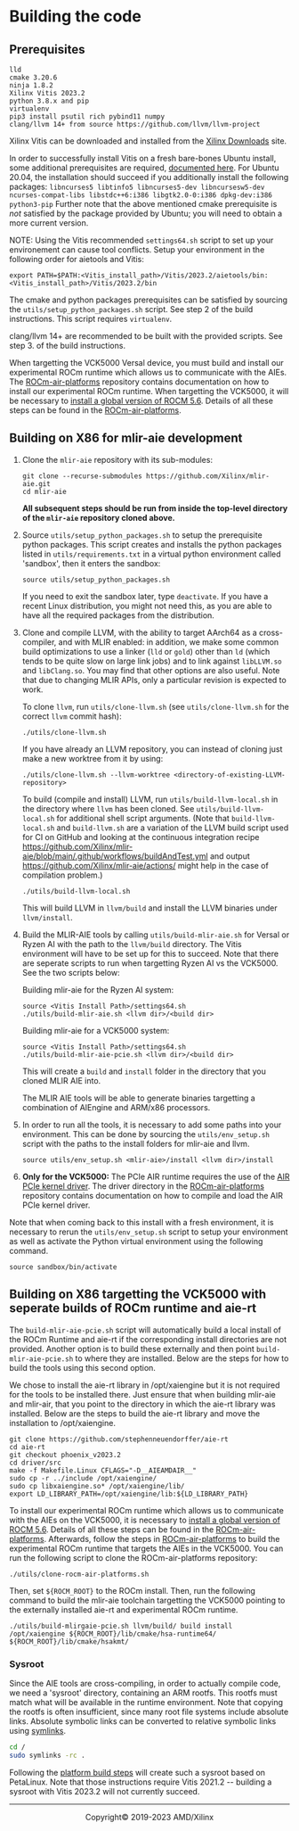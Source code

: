 # Building the code

## Prerequisites

```
lld
cmake 3.20.6
ninja 1.8.2
Xilinx Vitis 2023.2
python 3.8.x and pip
virtualenv
pip3 install psutil rich pybind11 numpy
clang/llvm 14+ from source https://github.com/llvm/llvm-project
```

Xilinx Vitis can be downloaded and installed from the [Xilinx Downloads](https://www.xilinx.com/support/download/index.html/content/xilinx/en/downloadNav/vitis.html) site.

In order to successfully install Vitis on a fresh bare-bones Ubuntu install, some additional prerequisites are required, [documented here](https://support.xilinx.com/s/article/63794?language=en_US). For Ubuntu 20.04, the installation should succeed if you additionally install the following packages: `libncurses5 libtinfo5 libncurses5-dev libncursesw5-dev ncurses-compat-libs libstdc++6:i386 libgtk2.0-0:i386 dpkg-dev:i386 python3-pip` Further note that the above mentioned cmake prerequisite is _not_ satisfied by the package provided by Ubuntu; you will need to obtain a more current version.

NOTE: Using the Vitis recommended `settings64.sh` script to set up your environement can cause tool conflicts. Setup your environment in the following order for aietools and Vitis:
 
```
export PATH=$PATH:<Vitis_install_path>/Vitis/2023.2/aietools/bin:<Vitis_install_path>/Vitis/2023.2/bin
```

The cmake and python packages prerequisites can be satisfied by sourcing the `utils/setup_python_packages.sh` script. See step 2 of the build instructions. 
This script requires `virtualenv`.

clang/llvm 14+ are recommended to be built with the provided scripts. See step 3. of the build instructions. 

When targetting the VCK5000 Versal device, you must build and install our experimental ROCm runtime which allows us to communicate with the AIEs. The [ROCm-air-platforms](https://github.com/Xilinx/ROCm-air-platforms) repository contains documentation on how to install our experimental ROCm runtime. When targetting the VCK5000, it will be necessary to [install a global version of ROCM 5.6](https://rocm.docs.amd.com/en/docs-5.6.0/deploy/linux/os-native/install.html). Details of all these steps can be found in the [ROCm-air-platforms](https://github.com/Xilinx/ROCm-air-platforms#getting-started). 

## Building on X86 for mlir-aie development

1. Clone the `mlir-aie` repository with its sub-modules:
    ```
    git clone --recurse-submodules https://github.com/Xilinx/mlir-aie.git
    cd mlir-aie
    ```

    __All subsequent steps should be run from inside the top-level
    directory of the `mlir-aie` repository cloned above.__

2. Source `utils/setup_python_packages.sh` to setup the prerequisite python
    packages. This script creates and installs the python packages
    listed in `utils/requirements.txt` in a virtual python environment
    called 'sandbox', then it enters the sandbox:
    ```
    source utils/setup_python_packages.sh
    ```

    If you need to exit the sandbox later, type `deactivate`.  If you
    have a recent Linux distribution, you might not need this, as you
    are able to have all the required packages from the distribution.

3. Clone and compile LLVM, with the ability to target AArch64 as a
   cross-compiler, and with MLIR enabled: in addition, we make some
   common build optimizations to use a linker (`lld` or `gold`) other
   than `ld` (which tends to be quite slow on large link jobs) and to
   link against `libLLVM.so` and `libClang.so`. You may find that other
   options are also useful. Note that due to changing MLIR APIs, only
   a particular revision is expected to work.

    To clone `llvm`, run `utils/clone-llvm.sh` (see
    `utils/clone-llvm.sh` for the correct `llvm` commit hash):
    ```
    ./utils/clone-llvm.sh
    ```

    If you have already an LLVM repository, you can instead of cloning
    just make a new worktree from it by using:
    ```
    ./utils/clone-llvm.sh --llvm-worktree <directory-of-existing-LLVM-repository>
    ```

    To build (compile and install) LLVM, run `utils/build-llvm-local.sh` in the directory where `llvm` has
    been cloned. See `utils/build-llvm-local.sh` for additional shell script arguments.
    (Note that `build-llvm-local.sh` and `build-llvm.sh` are a
    variation of the LLVM build script used for CI on GitHub and
    looking at the continuous integration recipe
    https://github.com/Xilinx/mlir-aie/blob/main/.github/workflows/buildAndTest.yml
    and output https://github.com/Xilinx/mlir-aie/actions/ might help
    in the case of compilation problem.)
    ```
    ./utils/build-llvm-local.sh
    ```
    This will build LLVM in `llvm/build` and install the LLVM binaries under `llvm/install`.

4. Build the MLIR-AIE tools by calling `utils/build-mlir-aie.sh` for Versal or Ryzen AI 
    with the path to the `llvm/build` directory. The Vitis environment will have to be 
    set up for this to succeed. Note that there are seperate scripts to run when targetting
    Ryzen AI vs the VCK5000. See the two scripts below: 

    Building mlir-aie for the Ryzen AI system:

    ```
    source <Vitis Install Path>/settings64.sh
    ./utils/build-mlir-aie.sh <llvm dir>/<build dir>
    ```

    Building mlir-aie for a VCK5000 system:

    ```
    source <Vitis Install Path>/settings64.sh
    ./utils/build-mlir-aie-pcie.sh <llvm dir>/<build dir>
    ```

    This will create a `build` and `install` folder in the directory that you cloned MLIR AIE into. 

    The MLIR AIE tools will be able to generate binaries targetting a combination of AIEngine and ARM/x86 processors. 

5. In order to run all the tools, it is necessary to add some paths into your environment. This can be
done by sourcing the `utils/env_setup.sh` script with the paths to the install folders for mlir-aie
and llvm.
    ```
    source utils/env_setup.sh <mlir-aie>/install <llvm dir>/install
    ```

6. **Only for the VCK5000:** The PCIe AIR runtime requires the use of the [AIR PCIe kernel driver](https://github.com/Xilinx/ROCm-air-platforms/tree/main/driver). The driver directory in the [ROCm-air-platforms](https://github.com/Xilinx/ROCm-air-platforms) repository contains documentation on how to compile and load the AIR PCIe kernel driver.

Note that when coming back to this install with a fresh environment, it is necessary to rerun the `utils/env_setup.sh` script to setup your environment as well as activate the Python virtual environment using the following command.
```
source sandbox/bin/activate
```

## Building on X86 targetting the VCK5000 with seperate builds of ROCm runtime and aie-rt

The `build-mlir-aie-pcie.sh` script will automatically build a local install of the ROCm Runtime and aie-rt if the corresponding install directories are not provided. Another option is to build these externally and then point `build-mlir-aie-pcie.sh` to where they are installed. Below are the steps for how to build the tools using this second option.

We chose to install the aie-rt library in /opt/xaiengine but it is not required for the tools to be installed there. Just ensure that when building mlir-aie and mlir-air, that you point to the directory in which the aie-rt library was installed. Below are the steps to build the aie-rt library and move the installation to /opt/xaiengine.

```
git clone https://github.com/stephenneuendorffer/aie-rt
cd aie-rt
git checkout phoenix_v2023.2
cd driver/src
make -f Makefile.Linux CFLAGS="-D__AIEAMDAIR__"
sudo cp -r ../include /opt/xaiengine/
sudo cp libxaiengine.so* /opt/xaiengine/lib/
export LD_LIBRARY_PATH=/opt/xaiengine/lib:${LD_LIBRARY_PATH}
```

To install our experimental ROCm runtime  which allows us to communicate with the AIEs on the VCK5000, it is necessary to [install a global version of ROCM 5.6](https://rocm.docs.amd.com/en/docs-5.6.0/deploy/linux/os-native/install.html). Details of all these steps can be found in the [ROCm-air-platforms](https://github.com/Xilinx/ROCm-air-platforms#getting-started). Afterwards, follow the steps in [ROCm-air-platforms](https://github.com/Xilinx/ROCm-air-platforms#getting-started) to build the experimental ROCm runtime that targets the AIEs in the VCK5000. You can run the following script to clone the ROCm-air-platforms repository:

```
./utils/clone-rocm-air-platforms.sh
```

Then, set `${ROCM_ROOT}` to the ROCm install. Then, run the following command to build the mlir-aie toolchain targetting the VCK5000 pointing to the externally installed aie-rt and experimental ROCm runtime.

```
./utils/build-mlirgaie-pcie.sh llvm/build/ build install /opt/xaiengine ${ROCM_ROOT}/lib/cmake/hsa-runtime64/ ${ROCM_ROOT}/lib/cmake/hsakmt/
```

### Sysroot
Since the AIE tools are cross-compiling, in order to actually compile code, we need a 'sysroot' directory,
containing an ARM rootfs.  This rootfs must match what will be available in the runtime environment.
Note that copying the rootfs is often insufficient, since many root file systems include absolute links.
Absolute symbolic links can be converted to relative symbolic links using [symlinks](https://github.com/brandt/symlinks).

```sh
cd /
sudo symlinks -rc .
```
Following the [platform build steps](Platform.md) will create such a sysroot based on PetaLinux. Note that those instructions require Vitis 2021.2 -- building a sysroot with Vitis 2023.2 will not currently succeed.

-----

<p align="center">Copyright&copy; 2019-2023 AMD/Xilinx</p>
